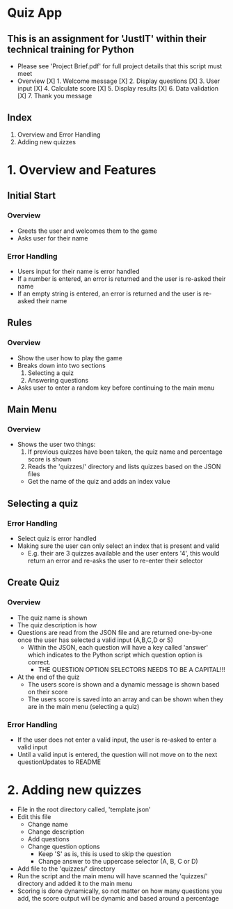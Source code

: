 
# Quiz App
## This is an assignment for 'JustIT' within their technical training for Python
- Please see 'Project Brief.pdf' for full project details that this script must meet 
- Overview
[X] 1. Welcome message 
[X] 2. Display questions 
[X] 3. User input
[X] 4. Calculate score 
[X] 5. Display results
[X] 6. Data validation 
[X] 7. Thank you message

## Index
1. Overview and Error Handling
2. Adding new quizzes

# 1. Overview and Features

## Initial Start 
### Overview 
- Greets the user and welcomes them to the game 
- Asks user for their name 

### Error Handling 
- Users input for their name is error handled
- If a number is entered, an error is returned and the user is re-asked their name 
- If an empty string is entered, an error is returned and the user is re-asked their name 

## Rules
### Overview
- Show the user how to play the game
- Breaks down into two sections
    1. Selecting a quiz
    2. Answering questions 
- Asks user to enter a random key before continuing to the main menu 
   
## Main Menu
### Overview
- Shows the user two things:
  1. If previous quizzes have been taken, the quiz name and percentage score is shown
  2. Reads the 'quizzes/' directory and lists quizzes based on the JSON files
    - Get the name of the quiz and adds an index value

## Selecting a quiz 
### Error Handling
- Select quiz is error handled
- Making sure the user can only select an index that is present and valid 
  - E.g. their are 3 quizzes available and the user enters '4', this would return an error and re-asks the user to re-enter their selector 

## Create Quiz
### Overview 
- The quiz name is shown 
- The quiz description is how 
- Questions are read from the JSON file and are returned one-by-one once the user has selected a valid input (A,B,C,D or S)
  - Within the JSON, each question will have a key called 'answer' which indicates to the Python script which question option is correct.
    - THE QUESTION OPTION SELECTORS NEEDS TO BE A CAPITAL!!!
- At the end of the quiz
  - The users score is shown and a dynamic message is shown based on their score
  - The users score is saved into an array and can be shown when they are in the main menu (selecting a quiz)

### Error Handling 
- If the user does not enter a valid input, the user is re-asked to enter a valid input
- Until a valid input is entered, the question will not move on to the next questionUpdates to README

# 2. Adding new quizzes
- File in the root directory called, 'template.json'
- Edit this file
  - Change name
  - Change description
  - Add questions
  - Change question options 
    - Keep 'S' as is, this is used to skip the question
    - Change answer to the uppercase selector (A, B, C or D)
- Add file to the 'quizzes/' directory 
- Run the script and the main menu will have scanned the 'quizzes/' directory and added it to the main menu
- Scoring is done dynamically, so not matter on how many questions you add, the score output will be dynamic and based around a percentage 
